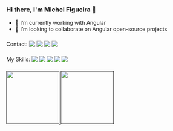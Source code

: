 ### Hi there, I'm Michel Figueira 👋

- 🔭 I’m currently working with Angular
- 👯 I’m looking to collaborate on Angular open-source projects

###

<div>
  Contact:
  <a href="mailto:michelfigueiratemp@gmail.com" target="_blank"> 
    <img align="top" src="https://img.shields.io/badge/Gmail-D14836?style=for-the-badge&logo=gmail&logoColor=white" /></a>
  <a href="https://www.linkedin.com/in/michel-figueira/" target="_blank"> 
    <img align="top" src="https://img.shields.io/badge/LinkedIn-0077B5?style=for-the-badge&logo=linkedin&logoColor=white" /></a>
  <a href="http://wa.me/+5549988888645" target="_blank"> 
    <img align="top" src="https://img.shields.io/badge/WhatsApp-25D366?style=for-the-badge&logo=whatsapp&logoColor=white" /></a>
  <a href="https://instagram.com/michelfigueira" target="_blank"> 
    <img align="top" src="https://img.shields.io/badge/Instagram-E4405F?style=for-the-badge&logo=instagram&logoColor=white" /></a>
</div>

###

<div>
  My Skills:
  <a href="#">
    <img align="top" src="https://img.shields.io/badge/Angular-DD0031?style=for-the-badge&logo=angular&logoColor=white" />
    <img align="top" src="https://img.shields.io/badge/.NET-5C2D91?style=for-the-badge&logo=.net&logoColor=white" />
    <img align="top" src="https://img.shields.io/badge/C%23-239120?style=for-the-badge&logo=c-sharp&logoColor=white" />
    <img align="top" src="https://img.shields.io/badge/HTML5-E34F26?style=for-the-badge&logo=html5&logoColor=white" />
    <img align="top" src="https://img.shields.io/badge/CSS3-1572B6?style=for-the-badge&logo=css3&logoColor=white" />
  </a>
</div>

###

<div>
  <a href="">
    <img height="140em" src="https://github-readme-stats.vercel.app/api?username=MichelFigueira&hide=stars,contribs&count_private=true&show_icons=true&theme=cobalt2" />
    <img height="140em" src="https://github-readme-stats.vercel.app/api/top-langs/?username=MichelFigueira&theme=cobalt2&layout=compact&langs_count=6)](https://github.com/anuraghazra/github-readme-stats" />
  </a>
</div>

<!-- 🌱 I’m currently learning Nx -->
